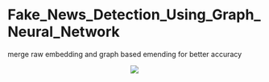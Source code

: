 # Fake_News_Detection_Using_Graph_Neural_Network
merge raw embedding and graph based emending for better accuracy


<p align = 'center'>
  <img src = './utils/img.jpg' align = 'center'>
</p>
